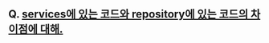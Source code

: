 ## Q. [services에 있는 코드와 repository에 있는 코드의 차이점에 대해.](https://github.com/ckdqja135/Typescript-restful-starter/blob/master/mdfile/services%EC%99%80%20repository%EC%B0%A8%EC%9D%B4.md)
